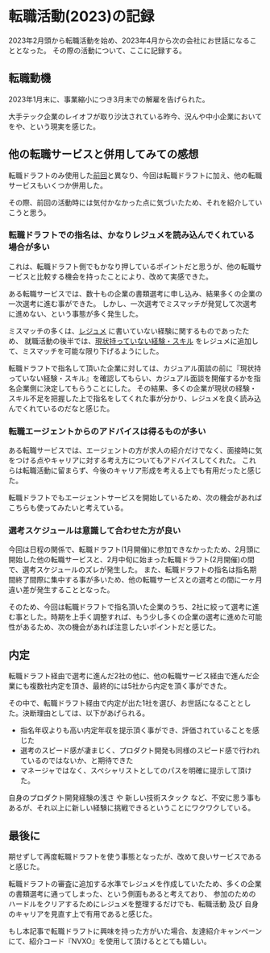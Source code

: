 # 転職活動(2023)の記録

2023年2月頭から転職活動を始め、2023年4月から次の会社にお世話になることとなった。
その際の活動について、ここに記録する。

## 転職動機

2023年1月末に、事業縮小につき3月末での解雇を告げられた。

大手テック企業のレイオフが取り沙汰されている昨今、況んや中小企業においてをや、という現実を感じた。

## 他の転職サービスと併用してみての感想

転職ドラフトのみ使用した[前回](https://fgtatsuro.github.io/blog/2021/07/23)と異なり、今回は転職ドラフトに加え、他の転職サービスもいくつか併用した。

その際、前回の活動時には気付かなかった点に気づいたため、それを紹介していこうと思う。

### 転職ドラフトでの指名は、かなりレジュメを読み込んでくれている場合が多い

これは、転職ドラフト側でもかなり押しているポイントだと思うが、他の転職サービスと比較する機会を持ったことにより、改めて実感できた。

ある転職サービスでは、数十もの企業の書類選考に申し込み、結果多くの企業の一次選考に進む事ができた。
しかし、一次選考でミスマッチが発覚して次選考に進めない、という事態が多く発生した。

ミスマッチの多くは、[レジュメ](https://github.com/FGtatsuro/resume) に書いていない経験に関するものであったため、
就職活動の後半では、[現状持っていない経験・スキル](https://github.com/FGtatsuro/resume#%E7%8F%BE%E7%8A%B6%E6%8C%81%E3%81%A3%E3%81%A6%E3%81%84%E3%81%AA%E3%81%84%E7%B5%8C%E9%A8%93%E3%82%B9%E3%82%AD%E3%83%AB) をレジュメに追加して、ミスマッチを可能な限り下げるようにした。

転職ドラフトで指名して頂いた企業に対しては、カジュアル面談の前に『現状持っていない経験・スキル』を確認してもらい、カジュアル面談を開催するかを指名企業側に決定してもらうことにした。
その結果、多くの企業が現状の経験・スキル不足を把握した上で指名をしてくれた事が分かり、レジュメを良く読み込んでくれているのだなと感じた。

### 転職エージェントからのアドバイスは得るものが多い

ある転職サービスでは、エージェントの方が求人の紹介だけでなく、面接時に気をつける点やキャリアに対する考え方についてもアドバイスしてくれた。
これらは転職活動に留まらず、今後のキャリア形成を考える上でも有用だったと感じた。

転職ドラフトでもエージェントサービスを開始しているため、次の機会があればこちらも使ってみたいと考えている。

### 選考スケジュールは意識して合わせた方が良い

今回は日程の関係で、転職ドラフト(1月開催)に参加できなかったため、2月頭に開始した他の転職サービスと、2月中旬に始まった転職ドラフト(2月開催)の間で、選考スケジュールのズレが発生した。
また、転職ドラフトの指名は指名期間終了間際に集中する事が多いため、他の転職サービスとの選考との間に一ヶ月違い差が発生することとなった。

そのため、今回は転職ドラフトで指名頂いた企業のうち、2社に絞って選考に進む事とした。時期を上手く調整すれば、もう少し多くの企業の選考に進めた可能性があるため、次の機会があれば注意したいポイントだと感じた。

## 内定

転職ドラフト経由で選考に進んだ2社の他に、他の転職サービス経由で進んだ企業にも複数社内定を頂き、最終的には5社から内定を頂く事ができた。

その中で、転職ドラフト経由で内定が出た1社を選び、お世話になることとした。決断理由としては、以下があげられる。

- 指名年収よりも高い内定年収を提示頂く事ができ、評価されていることを感じた
- 選考のスピード感が凄まじく、プロダクト開発も同様のスピード感で行われているのではないか、と期待できた
- マネージャではなく、スペシャリストとしてのパスを明確に提示して頂けた。

自身のプロダクト開発経験の浅さ や 新しい技術スタック など、不安に思う事もあるが、それ以上に新しい経験に挑戦できるということにワクワクしている。

## 最後に

期せずして再度転職ドラフトを使う事態となったが、改めて良いサービスであると感じた。

転職ドラフトの審査に追加する水準でレジュメを作成していたため、多くの企業の書類選考に通ってしまった、という側面もあると考えており、
参加のためのハードルをクリアするためにレジュメを整理するだけでも、転職活動 及び 自身のキャリアを見直す上で有用であると感じた。

もし本記事で転職ドラフトに興味を持った方がいた場合、友達紹介キャンペーンにて、紹介コード『NVXO』を使用して頂けるととても嬉しい。
